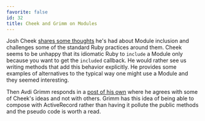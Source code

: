 ```yaml
---
favorite: false
id: 32
title: Cheek and Grimm on Modules
---
```


Josh Cheek [shares some thoughts][josh_post] he's had about Module inclusion and
challenges some of the standard Ruby practices around them. Cheek seems to be
unhappy that its idiomatic Ruby to `include` a Module only because you want to
get the `included` callback. He would rather see us writing methods that add
this behavior explicitly. He provides some examples of alternatives to the
typical way one might use a Module and they seemed interesting.

Then Avdi Grimm responds in a [post of his own][avdi_post] where he agrees with
some of Cheek's ideas and not with others. Grimm has this idea of being able to
compose with ActiveRecord rather than having it pollute the public methods and
the pseudo code is worth a read.

[josh_post]: http://blog.8thlight.com/josh-cheek/2012/02/03/modules-called-they-want-their-integrity-back.html
[avdi_post]: http://devblog.avdi.org/2012/02/03/on-module-integrity
